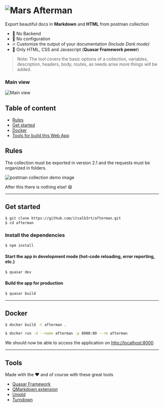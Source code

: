 # ![Mars](https://i.ibb.co/RQvDFQP/astronomy.png) Afterman

Export beautiful docs in **Markdown** and **HTML** from postman collection

- :ghost: No Backend
- :wrench: No configuration
- :fire: Customize the output of your documentation *(Include Dark mode)*
- :tada: Only HTML, CSS and Javascript (**Quasar Framework power**)

> Note: The tool covers the basic options of a collection, variables, description, headers, body, routes, as needs arise more things will be added.

### Main view

![Main view](https://i.ibb.co/Qcj7Ssg/main.png)

## Table of content

- [Rules](#Rules)
- [Get started](#get-started)
- [Docker](#docker)
- [Tools for build this Web App](#tools)

## Rules

The collection must be exported in version 2.1 and the requests must be organized in folders.

![postman collection demo image](https://i.ibb.co/N37FxYC/Screenshot-2.png)

After this there is nothing else! :smile:

---

## Get started

```bash
$ git clone https://github.com/itsalb3rt/afterman.git
$ cd afterman
```

### Install the dependencies
```bash
$ npm install
```

#### Start the app in development mode (hot-code reloading, error reporting, etc.)
```bash
$ quasar dev
```

#### Build the app for production

```bash
$ quasar build
```
---

## Docker

```bash
$ docker build -t afterman .
```

```bash
$ docker run -d --name afterman -p 8000:80 --rm afterman
```

We should now be able to access the application on [http://localhost:8000](http://localhost:8000)

---

## Tools

Made with the :heart: and of course with these great tools

- [Quasar Framework](https://github.com/quasarframework/quasar)
- [QMarkdown extension](https://github.com/quasarframework/quasar-ui-qmarkdown)
- [UniqId](https://github.com/adamhalasz/uniqid)
- [Turndown](https://github.com/domchristie/turndown)
